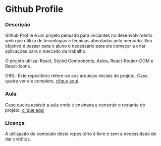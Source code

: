 # Github Profile

### Descrição

Github Profile é um projeto pensado para iniciantes no desenvolvimento web que utiliza de tecnologias e técnicas abordadas pelo mercado. Seu objetivo é passar para o aluno o necessário para ele começar a criar aplicações para o mercado de trabalho.

O projeto utiliza: React, Styled Components, Axios, React-Router-DOM e React-Icons.

OBS.: Este repositório refere-se aos arquivos iniciais do projeto. Caso queira ver ele completo, [clique aqui](https://github.com/anthonyvii27).

### Aula

Caso queira assistir a aula onde é ensinada a construir o restante do projeto, [clique aqui](https://youtube.com)

### Licença

A utilização do conteúdo deste repositório é livre e sem a necessidade de dar créditos.
